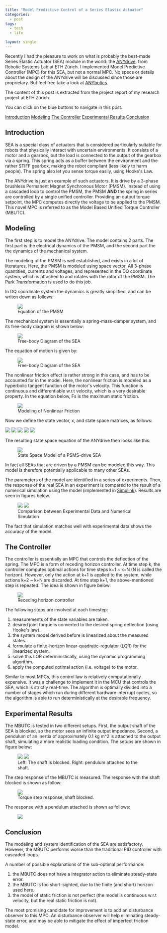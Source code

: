 ```yaml
---
title: "Model Predictive Control of a Series Elastic Actuator"
categories:
  - post
tags:
  - tech
  - life

layout: single
---
```


Recently I had the pleasure to work on what is probably the best-made Series
Elastic Actuator (SEA) module in the world: the <a
href="https://www.anybotics.com/anydrive/">ANYdrive</a>. from Robotic Systems
Lab at ETH Zürich. I implemented Model Predictive Controller (MPC) for this SEA,
but not a normal MPC. No specs or details about the design of the ANYdrive will
be discussed since those are proprietary. But feel free take a look at <a
href="https://www.anybotics.com/">ANYbotics</a>.

The content of this post is extracted from the project report of my research
project at ETH Zürich.

You can click on the <a class="btn btn--info">blue buttons</a> to navigate in
this post.

<a href="#tag_intro" class="btn btn--info">Introduction</a>
<a href="#tag_modeling" class="btn btn--info">Modeling</a>
<a href="#tag_control" class="btn btn--info">The Controller</a>
<a href="#tag_experiment" class="btn btn--info">Experimental Results</a>
<a href="#tag_conclusion" class="btn btn--info">Conclusion</a>

<A NAME="tag_intro">

## Introduction

SEA is a special class of actuators that is considered particularly suitable for
robots that physically interact with uncertain environments. It consists of a
motor and a gearbox, but the load is connected to the output of the gearbox via
a spring. This spring acts as a buffer between the environment and the rather
STIFF gearbox, making the robot compliant (less likely to harm people). The
spring also let you sense torque easily, using Hooke's Law.

The ANYdrive is just an example of such actuators. It is drive by a 3-phase
brushless Permanent Magnet Synchronous Motor (PMSM). Instead of using a cascaded
loop to control the PMSM, the PMSM **AND** the spring in series are controlled
by a single unified controller. Providing an output torque setpoint, the MPC
computes directly the voltage to be applied to the PMSM. This novel MPC is
referred to as the Model Based Unified Torque Controller (MBUTC).

<A NAME="tag_modeling">

## Modeling

The first step is to model the ANYdrive. The model contains 2 parts. The first
part is the electrical dynamics of the PMSM, and the second part the the
dynamics of the mechanical system.

The modeling of the PMSM is well established, and exists in a lot of
literatures. Here, the PMSM is modeled using space vector. All 3-phase
quantities, currents and voltages, and represented in the DQ coordinate system,
which is attached to and rotates with the rotor of the PMSM. The <a
href="https://en.wikipedia.org/wiki/Direct-quadrature-zero_transformation">Park
Transformation</a> is used to do this job.

In DQ coordinate system the dynamics is greatly simplified, and can be writen
down as follows:

<figure>
    <a href="/images/2018-01-10-MPC-SEA/pmsm_eq.png"><img src="/images/2018-01-10-MPC-SEA/pmsm_eq.png"></a>
    <figcaption>Equation of the PMSM</figcaption>
</figure>

The mechanical system is essentially a spring-mass-damper system, and its
free-body diagram is shown below:

<figure>
    <a href="/images/2018-01-10-MPC-SEA/sea_free_body.png"><img src="/images/2018-01-10-MPC-SEA/sea_free_body.png"></a>
    <figcaption>Free-body Diagram of the SEA</figcaption>
</figure>

The equation of motion is given by:

<figure>
    <a href="/images/2018-01-10-MPC-SEA/sea_eq.png"><img src="/images/2018-01-10-MPC-SEA/sea_eq.png"></a>
    <figcaption>Free-body Diagram of the SEA</figcaption>
</figure>

The nonlinear friction effect is rather strong in this case, and has to be
accounted for in the model. Here, the nonlinear friction is modeled as a
hyperbolic tangent function of the motor's velocity. This function is continuous
and differentiable w.r.t velocity, which is a very desirable property. In the
equation below, Fs is the maximum static friction.

<figure>
    <a href="/images/2018-01-10-MPC-SEA/friction_eq.png"><img src="/images/2018-01-10-MPC-SEA/friction_eq.png"></a>
    <figcaption>Modeling of Nonlinear Friction</figcaption>
</figure>

Now we define the state vector, x, and state space matrices, as follows:

<a href="/images/2018-01-10-MPC-SEA/state_eq.png"><img src="/images/2018-01-10-MPC-SEA/state_eq.png"></a>
<a href="/images/2018-01-10-MPC-SEA/action_eq.png"><img src="/images/2018-01-10-MPC-SEA/action_eq.png"></a>
<a href="/images/2018-01-10-MPC-SEA/state_eq.png"><img src="/images/2018-01-10-MPC-SEA/A_eq.png"></a>
<a href="/images/2018-01-10-MPC-SEA/state_eq.png"><img src="/images/2018-01-10-MPC-SEA/B_eq.png"></a>
<a href="/images/2018-01-10-MPC-SEA/state_eq.png"><img src="/images/2018-01-10-MPC-SEA/g_eq.png"></a>

The resulting state space equation of the ANYdrive then looks like this:

<figure>
    <a href="/images/2018-01-10-MPC-SEA/ss_eq.png"><img src="/images/2018-01-10-MPC-SEA/ss_eq.png"></a>
    <figcaption>State Space Model of a PSMS-drive SEA</figcaption>
</figure>

In fact all SEAs that are driven by a PMSM can be modeled this way. This model
is therefore potentially applicable to many other SEAs.

The parameters of the model are identified in a series of experiments. Then, the
response of the real SEA in an experiment is compared to the result of a
numerical simulation using the model (implemented in <a
href="https://ch.mathworks.com/products/simulink.html">Simulink</a>). Results
are seen in figures below.

<figure class="half">
    <a href="/images/2018-01-10-MPC-SEA/verify-model-time.png"><img src="/images/2018-01-10-MPC-SEA/verify-model-time.png"></a>
    <a href="/images/2018-01-10-MPC-SEA/verify-model-bode.png"><img src="/images/2018-01-10-MPC-SEA/verify-model-bode.png"></a>
    <figcaption>Comparison between Experimental Data and Numerical Simulation</figcaption>
</figure>

The fact that simulation matches well with experimental data shows the accuracy
of the model.

<A NAME="tag_control">

## The Controller

The controller is essentially an MPC that controls the deflection of the spring.
The MPC is a form of receding horizon controller. At time step k, the controller
computes optimal actions for time steps k+1 ~ k+N (N is called the horizon).
However, only the action at k+1 is applied to the system, while actions k+2 ~
k+N are discarded. At time step k+1, the above-mentioned step is repeated. The
idea is shown in figure below:

<figure>
    <a href="/images/2018-01-10-MPC-SEA/rhc.png"><img src="/images/2018-01-10-MPC-SEA/rhc.png"></a>
    <figcaption>Receding horizon controller</figcaption>
</figure>

The following steps are involved at each timestep:

1. measurements of the state variables are taken.
2. desired joint torque is converted to the desired spring deflection (using Hooke's law).
3. the system model derived before is linearized about the measured states.
4. formulate a finite-horizon linear-quadratic-regulator (LQR) for the linearized system.
5. solve this LOR deterministically, using the dynamic programming algorithm.
6. apply the computed optimal action (i.e. voltage) to the motor.

Similar to most MPCs, this control law is relatively computationally expensive.
It was a challenge to implement it in the MCU that controls the SEA, which is
strictly real-time. The algorithm is optimally divided into a number of stages
which run during different hardware interrupt cycles, so the algorithm is able
to run deterministically at the desirable frequency.

<A NAME="tag_experiment">

## Experimental Results

The MBUTC is tested in two different setups. First, the output shaft of the SEA
is blocked, so the motor sees an infinite output impedance. Second, a pendulum
of an inertia of approximately 0.1 kg m^2 is attached to the output shaft,
simulating a more realistic loading condition. The setups are shown in figure below:

<figure class="half">
    <a href="/images/2018-01-10-MPC-SEA/setup-block.jpg"><img src="/images/2018-01-10-MPC-SEA/setup-block.jpg"></a>
    <a href="/images/2018-01-10-MPC-SEA/setup-pendulum.jpg"><img src="/images/2018-01-10-MPC-SEA/setup-pendulum.jpg"></a>
    <figcaption>Left: The shaft is blocked. Right: pendulum attached to the shaft.</figcaption>
</figure>

The step response of the MBUTC is measured. The response with the shaft blocked
is shown as follow:

<figure>
    <a href="/images/2018-01-10-MPC-SEA/step-block.png"><img src="/images/2018-01-10-MPC-SEA/step-block.png"></a>
    <figcaption>Torque step response, shaft blocked.</figcaption>
</figure>

The response with a pendulum attached is shown as follows:

<figure>
    <a href="/images/2018-01-10-MPC-SEA/step-pendulum.png"><img src="/images/2018-01-10-MPC-SEA/step-pendulum.png"></a>
    <figcaption></figcaption>
</figure>

<A NAME="tag_conclusion">

## Conclusion

The modeling and system identification of the SEA are satisfactory. However, the
MBUTC performs worse than the traditional PID controller with cascaded loops.

A number of possible explanations of the sub-optimal performance:

1. the MBUTC does not have a integrator action to eliminate steady-state error.
2. the MBUTC is too short-sighted, due to the finite (and short) horizon used here.
3. the model of static friction is not perfect (the model is continuous w.r.t velocity, but the real static friction is not).

The most promising candidate for improvement is to add an disturbance observer
to this MPC. An disturbance observer will help eliminating steady-state error,
and may be able to mitigate the effect of imperfect friction model.
